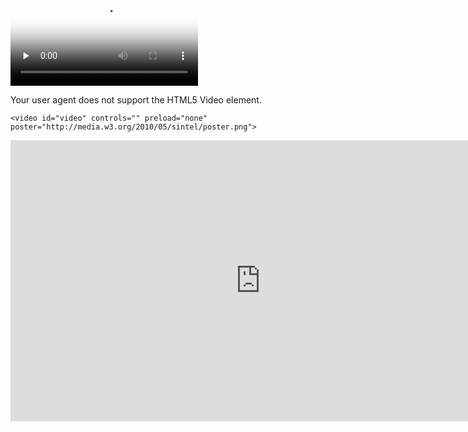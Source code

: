 <video id="video" controls="" preload="none"
        poster="http://media.w3.org/2010/05/sintel/poster.png">
         <source id="mp4" src="http://media.w3.org/2010/05/sintel/trailer.mp4" 
             type="video/mp4">
          <source id="webm" src="http://media.w3.org/2010/05/sintel/trailer.webm" 
              type="video/webm">
          <source id="ogv" src="http://media.w3.org/2010/05/sintel/trailer.ogv" 
              type="video/ogg">
          <p>Your user agent does not support the HTML5 Video element.</p>
    </video>
    
    <video id="video" controls="" preload="none" poster="http://media.w3.org/2010/05/sintel/poster.png">
  <source id="mp4" src="http://gslb.miaopai.com/stream/PAEyMDoxMSB9hV6BVT1l5SHT-sMVVRVgHlL7bA__.mp4?mpflag=64&amp;vend=1&amp;os=3&amp;partner=1&amp;platform=2&amp;cookie_id=&amp;refer=miaopai&amp;scid=PAEyMDoxMSB9hV6BVT1l5SHT-sMVVRVgHlL7bA__ " type="video/mp4">
</video>

<iframe 
    height=450 
    width=800 
    src='http://player.youku.com/embed/XMzMxMjE0MjY4NA==' 
    frameborder=0 
    'allowfullscreen'>
</iframe>
